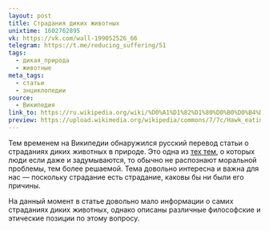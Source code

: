 ```yaml
---
layout: post
title: Страдания диких животных
unixtime: 1602762895
vk: https://vk.com/wall-199052526_66
telegram: https://t.me/reducing_suffering/51
tags:
  - дикая_природа
  - животные
meta_tags:
  - статьи
  - энциклопедии
source:
  - Википедия
link_to: https://ru.wikipedia.org/wiki/%D0%A1%D1%82%D1%80%D0%B0%D0%B4%D0%B0%D0%BD%D0%B8%D1%8F_%D0%B4%D0%B8%D0%BA%D0%B8%D1%85_%D0%B6%D0%B8%D0%B2%D0%BE%D1%82%D0%BD%D1%8B%D1%85
preview: https://upload.wikimedia.org/wikipedia/commons/7/7c/Hawk_eating_prey.jpg
---
```

Тем временем на Википедии обнаружился русский перевод статьи о страданиях диких животных в природе. Это одна из [тех тем](57.html), о которых люди если даже и задумываются, то обычно не распознают моральной проблемы, тем более решаемой. Тема довольно интересна и важна для нас — поскольку страдание есть страдание, каковы бы ни были его причины.

На данный момент в статье довольно мало информации о самих страданиях диких животных, однако описаны различные философские и этические позиции по этому вопросу.